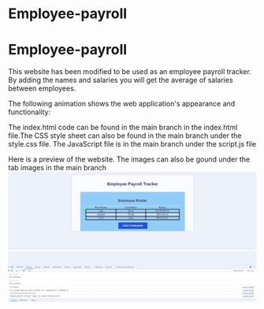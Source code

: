 # Employee-payroll
# Employee-payroll
This website has been modified to be used as an employee payroll tracker.
By adding the names and salaries you will get the average of salaries between employees.

The following animation shows the web application's appearance and functionality: 

The index.html code can be found in the main branch in the index.html file.The CSS style sheet can also be found in the main branch under the style.css file. The JavaScript file is in the main branch under the script.js file

Here is a preview of the website. The images can also be gound under the tab images in the main branch
![alt text](<images/payroll tracker.jpg>)
![alt text](<images/console description.jpg>)
